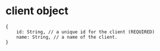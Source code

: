 # client object

```
{
	id: String, // a unique id for the client (REQUIRED)
	name: String, // a name of the client.
}
```